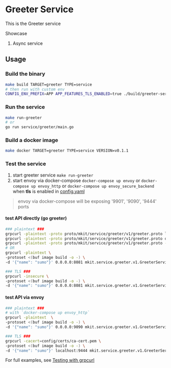 # Greeter Service

This is the Greeter service

Showcase

1. Async service

## Usage

### Build the binary

```bash
make build TARGET=greeter TYPE=service
# then run with custom env
CONFIG_ENV_PREFIX=APP APP_FEATURES_TLS_ENABLED=true ./build/greeter-service
```

### Run the service

```bash
make run-greeter
# or
go run service/greeter/main.go
```

### Build a docker image

```bash
make docker TARGET=greeter TYPE=service VERSION=v0.1.1
```

### Test the service

1. start greeter service
   `make run-greeter`
2. start envoy via docker-compose
    `docker-compose up envoy` or `docker-compose up envoy_http` or `docker-compose up envoy_secure_backend` when **tls** is enabled in [config.yaml](/config/config.yml)

> envoy via docker-compose will be exposing '9901', '9090', '9444' ports

####  test API directly  (go greeter)
```bash
### plaintext ###
grpcurl -plaintext -proto proto/mkit/service/greeter/v1/greeter.proto list
grpcurl -plaintext -proto proto/mkit/service/greeter/v1/greeter.proto describe
grpcurl -plaintext -proto proto/mkit/service/greeter/v1/greeter.proto -d '{"name": "sumo"}' localhost:8081  mkit.service.greeter.v1.GreeterService/Hello
# OR
grpcurl -plaintext \
-protoset <(buf image build -o -) \
-d '{"name": "sumo"}' 0.0.0.0:8081 mkit.service.greeter.v1.GreeterService/Hello

### TLS ###
grpcurl -insecure \
-protoset <(buf image build -o -) \
-d '{"name": "sumo"}' 0.0.0.0:8081 mkit.service.greeter.v1.GreeterService/Hello
```
#### test API via envoy
```bash
### plaintext ###
# with `docker-compose up envoy_http`
grpcurl -plaintext  \
-protoset <(buf image build -o -) \
-d '{"name": "sumo"}' 0.0.0.0:9090 mkit.service.greeter.v1.GreeterService/Hello

### TLS ###
grpcurl -cacert=config/certs/ca-cert.pem \
-protoset <(buf image build -o -) \
-d '{"name": "sumo"}' localhost:9444 mkit.service.greeter.v1.GreeterService/Hello
```

For full examples, see [Testing with grpcurl](/docs/testing/grpcurl.md)
